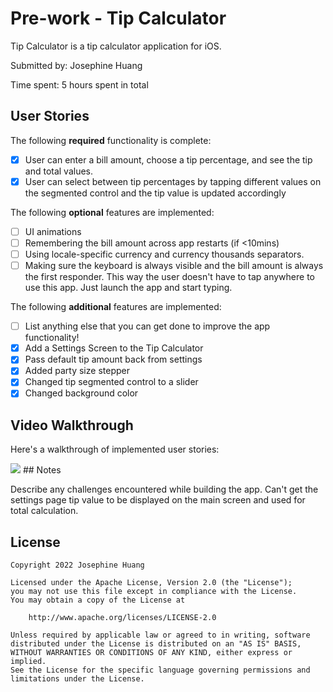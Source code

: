 # Pre-work - Tip Calculator

Tip Calculator is a tip calculator application for iOS.

Submitted by: Josephine Huang

Time spent: 5 hours spent in total

## User Stories

The following **required** functionality is complete:

* [x] User can enter a bill amount, choose a tip percentage, and see the tip and total values.
* [x] User can select between tip percentages by tapping different values on the segmented control and the tip value is updated accordingly

The following **optional** features are implemented:

* [ ] UI animations
* [ ] Remembering the bill amount across app restarts (if <10mins)
* [ ] Using locale-specific currency and currency thousands separators.
* [ ] Making sure the keyboard is always visible and the bill amount is always the first responder. This way the user doesn't have to tap anywhere to use this app. Just launch the app and start typing.

The following **additional** features are implemented:

- [ ] List anything else that you can get done to improve the app functionality!
- [x] Add a Settings Screen to the Tip Calculator
- [x] Pass default tip amount back from settings
- [x] Added party size stepper
- [x] Changed tip segmented control to a slider
- [x] Changed background color

## Video Walkthrough

Here's a walkthrough of implemented user stories:

<img src="https://i.imgur.com/59Pa0AF.gif"/>
## Notes

Describe any challenges encountered while building the app.
Can't get the settings page tip value to be displayed on the main screen and used for total calculation.

## License

    Copyright 2022 Josephine Huang

    Licensed under the Apache License, Version 2.0 (the "License");
    you may not use this file except in compliance with the License.
    You may obtain a copy of the License at

        http://www.apache.org/licenses/LICENSE-2.0

    Unless required by applicable law or agreed to in writing, software
    distributed under the License is distributed on an "AS IS" BASIS,
    WITHOUT WARRANTIES OR CONDITIONS OF ANY KIND, either express or implied.
    See the License for the specific language governing permissions and
    limitations under the License.
